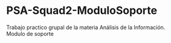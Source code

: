 # PSA-Squad2-ModuloSoporte
Trabajo practico grupal de la materia Análisis de la Información.
<br/>
Modulo de soporte
